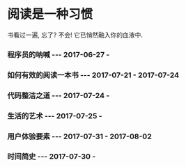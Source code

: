 # 阅读是一种习惯

书看过一遍, 忘了? 不会! 它已悄然融入你的血液中.

### 程序员的呐喊 --- 2017-06-27 - 

### 如何有效的阅读一本书 --- 2017-07-21 - 2017-07-24

### 代码整洁之道 --- 2017-07-24 -

### 生活的艺术 --- 2017-07-25 - 

### 用户体验要素 --- 2017-07-31 - 2017-08-02

### 时间简史 --- 2017-07-30 -